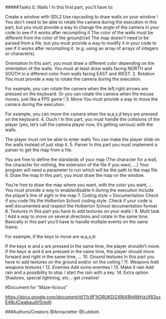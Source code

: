 #####Tasks 0. Walls ! In this first part, you’ll have to:

Create a window with SDL2 Use raycasting to draw walls on your window ! You don’t need to be able to rotate the camera during the execution in this part, but you must provide a way to change the angle of the camera in your code to see if it works after recompiling it The color of the walls must be different from the color of the ground/ceil The map doesn’t need to be parsed from a file, but you must provide a way to modify it in your code to see if it works after recompiling it. (e.g. using an array of arrays of integers or characters).

Orientation In this part, you must draw a different color depending on the orientation of the walls.
You must at least draw walls facing NORTH and SOUTH in a different color from walls facing EAST and WEST. 2. Rotation You must provide a way to rotate the camera during the execution.

For example, you can rotate the camera when the left,right arrows are pressed on the keyboard. Or you can rotate the camera when the mouse moves, just like a FPS game ! 3. Move You must provide a way to move the camera during the execution.

For example, you can move the camera when the w,a,s,d keys are pressed on the keyboard. 4. Ouch ! In this part, you must handle the collisions of the player (yes, let’s call the camera player now, it’s getting serious) with the walls.

The player must not be able to enter walls You can make the player slide on the walls instead of just stop it. 5. Parser In this part you must implement a parser to get the map from a file.

You are free to define the standards of your map (The character for a wall, the character for nothing, the extension of the file if you want, …) Your program will need a parameter to run which will be the path to the map file 6. Draw the map In this part, you must draw the map on the window.

You’re free to draw the map where you want, with the color you want, … You must provide a way to enable/disable it during the execution Include the player’s line of sight in the map 7. Coding style + Documentation Check if you code fits the Holberton School coding style. Check if your code is well documented and respect the Holberton School documentation format 8. Textures In this part you have to add textures on your walls ! 9. Multi task ! Add a way to move on several directions and rotate in the same time. Basically in this part you’ll have to handle multiple events on the same frame.

For example, if the keys to move are w,a,s,d:

If the keys w and s are pressed in the same time, the player shouldn’t move. If the keys w and d are pressed in the same time, the player should move forward and right in the same time, … 10. Ground textures In this part you have to add textures on the ground and/or on the ceiling ! 11. Weapons Add weapons textures ! 12. Enemies Add some enemies ! 13. Make it rain Add rain and a possibility to stop / start the rain with a key. 14. Extra option Shadows, special lightning, etc… get creative!

#Document for "Maze-licious" 

https://docs.google.com/document/d/17c9F1tORUKDi2XRtXBhAWHzUf83uxE48rJCwabaudV0/edit 

###Authors/Creators @Annacletter @Lulekoh
